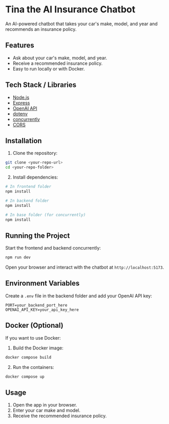 # Tina the AI Insurance Chatbot

An AI-powered chatbot that takes your car's make, model, and year and recommends an insurance policy.

## Features

- Ask about your car's make, model, and year.
- Receive a recommended insurance policy.
- Easy to run locally or with Docker.

## Tech Stack / Libraries

- [Node.js](https://nodejs.org/)
- [Express](https://expressjs.com/)
- [OpenAI API](https://openai.com/)
- [dotenv](https://www.npmjs.com/package/dotenv)
- [concurrently](https://www.npmjs.com/package/concurrently)
- [CORS](https://www.npmjs.com/package/cors)

## Installation

1. Clone the repository:

```bash
git clone <your-repo-url>
cd <your-repo-folder>
```

2. Install dependencies:

```bash
# In frontend folder
npm install

# In backend folder
npm install

# In base folder (for concurrently)
npm install
```

## Running the Project

Start the frontend and backend concurrently:

```bash
npm run dev
```

Open your browser and interact with the chatbot at `http://localhost:5173`.

## Environment Variables

Create a `.env` file in the backend folder and add your OpenAI API key:

```env
PORT=your_backend_port_here
OPENAI_API_KEY=your_api_key_here
```

## Docker (Optional)

If you want to use Docker:

1. Build the Docker image:

```bash
docker compose build
```

2. Run the containers:

```bash
docker compose up
```

## Usage

1. Open the app in your browser.
2. Enter your car make and model.
3. Receive the recommended insurance policy.

